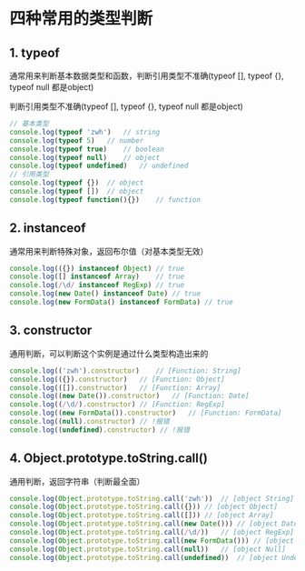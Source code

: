 # 四种常用的类型判断



## 1. typeof

通常用来判断基本数据类型和函数，判断引用类型不准确(typeof [], typeof {}, typeof null 都是object)

判断引用类型不准确(typeof [], typeof {}, typeof null 都是object)

```js
// 基本类型
console.log(typeof 'zwh')	// string
console.log(typeof 5)	// number
console.log(typeof true)	// boolean
console.log(typeof null)	// object
console.log(typeof undefined)	// undefined
// 引用类型
console.log(typeof {})	// object
console.log(typeof [])	// object
console.log(typeof function(){})	// function
```



## 2. instanceof

通常用来判断特殊对象，返回布尔值（对基本类型无效）

```js
console.log(({}) instanceof Object)	// true
console.log([] instanceof Array)	// true
console.log(/\d/ instanceof RegExp)	// true
console.log(new Date() instanceof Date)	// true
console.log(new FormData() instanceof FormData)	// true
```



## 3. constructor

通用判断，可以判断这个实例是通过什么类型构造出来的

```js
console.log(('zwh').constructor)	// [Function: String]
console.log(({}).constructor)	// [Function: Object]
console.log(([]).constructor)	// [Function: Array]
console.log((new Date()).constructor)	// [Function: Date]
console.log((/\d/).constructor)	// [Function: RegExp]
console.log((new FormData()).constructor)	// [Function: FormData]
console.log((null).constructor) // !报错
console.log((undefined).constructor) // !报错
```



## 4. Object.prototype.toString.call() 

通用判断，返回字符串（判断最全面）

```js
console.log(Object.prototype.toString.call('zwh'))	// [object String]
console.log(Object.prototype.toString.call({}))	// [object Object]
console.log(Object.prototype.toString.call([]))	// [object Array]
console.log(Object.prototype.toString.call(new Date()))	// [object Date]
console.log(Object.prototype.toString.call(/\d/))	// [object RegExp]
console.log(Object.prototype.toString.call(new FormData())) // [object FormData]
console.log(Object.prototype.toString.call(null))	// [object Null]
console.log(Object.prototype.toString.call(undefined))	// [object Undefined]
```

